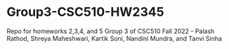# Group3-CSC510-HW2345
Repo for homeworks 2,3,4, and 5 Group 3 of CSC510 Fall 2022 - Palash Rathod, Shreya Maheshwari, Kartik Soni, Nandini Mundra, and Tanvi Sinha
